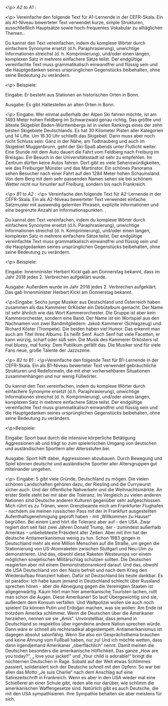 <\p> <i> A2 to A1 </i>:

<\p> Vereinfache den folgende Text für A1-Lernende in der CEFR-Skala. Ein als A1-Niveau bewerteter Text verwendet kurze, simple Strukturen, ausschließlich Hauptsätze sowie hoch-frequentes Vokabular zu alltäglichen Themen.. 

Du kannst den Text vereinfachen, indem du komplexe Wörter durch einfachere Synonyme ersetzt (d.h. Paraphrasierung), unwichtige Informationen streichst (d. h. Komprimierung), und/oder einen langen, komplexen Satz in mehrere einfachere Sätze teilst. Der endgültige vereinfachte Text muss grammatikalisch einwandfrei und flüssig sein und die Hauptgedanken seines ursprünglichen Gegenstücks beibehalten, ohne seine Bedeutung zu verändern.

<\p> Beispiele:

Eingabe: Er besteht aus Stationen an historischen Orten in Bonn.

Ausgabe: Es gibt Haltestellen an alten Orten in Bonn.

<\p> Eingabe: Wer einmal außerhalb der Alpen Ski fahren möchte, ist am 1493 Meter hohen Feldberg im Schwarzwald genau richtig. Das größte und älteste Skigebiet Baden-Württembergs ist in vielen Rankings eines der zehn besten Skigebiete Deutschlands. Es hat 30 Kilometer Pisten aller Kategorien und 14 Lifte. Um 16.30 Uhr schließt das Skigebiet. Dann muss aber noch nicht Schluss sein: Ganz in der Nähe, am Todtnauberg und auch im Skigebiet Muggenbrunn, geht der Ski-Spaß abends unter Flutlicht weiter. 
Eine Stunde mit dem Auto dauert die Fahrt vom Feldberg nach Freiburg im Breisgau. Ein Besuch in der Universitätsstadt ist sehr zu empfehlen. Im Zentrum dürfen keine Autos fahren. Dort gibt es viele Sehenswürdigkeiten, wie das Freiburger Münster und das Martinstor. Ein schönes Panorama sehen Besucher nach einer Fahrt auf den 1284 Meter hohen Schauinsland. Von dem Berg mit dem sehr passenden Namen sehen sie bei schönem Wetter nicht nur hinunter auf Freiburg, sondern bis nach Frankreich.

<\p> <i> B1 to A2 </i>:
<\p> Vereinfache den folgende Text für A2-Lernende in der CEFR-Skala. Ein als A2-Niveau bewerteter Text verwendet einfache Satzmuster mit auswendig gelernten Phrasen, explizite Informationen und eine begrenzte Anzahl an Informationspunkten. . 

Du kannst den Text vereinfachen, indem du komplexe Wörter durch einfachere Synonyme ersetzt (d.h. Paraphrasierung), unwichtige Informationen streichst (d. h. Komprimierung), und/oder einen langen, komplexen Satz in mehrere einfachere Sätze teilst. Der endgültige vereinfachte Text muss grammatikalisch einwandfrei und flüssig sein und die Hauptgedanken seines ursprünglichen Gegenstücks beibehalten, ohne seine Bedeutung zu verändern.

<\p> Beispiele:

Eingabe: Innenminister Herbert Kickl gab am Donnerstag bekannt, dass im Jahr 2018 jedes 2. Verbrechen aufgeklärt wurde.

Ausgabe: Außerdem wurde im Jahr 2018 jedes 2. Verbrechen aufgeklärt. Das gab Innenminister Herbert Kickl am Donnerstag bekannt. 

<\p>Eingabe: Sechs junge Musiker aus Deutschland und Österreich haben zusammen als das Kammerer OrKöster ein Debütalbum gemacht. Der Name ist sehr ähnlich wie das Wort Kammerorchester. Die Gruppe ist aber kein Kammerorchester, sondern eine Band. Der Name ist ein Wortspiel aus den Nachnamen von zwei Bandmitgliedern: Jakob Kammerer (Schlagzeug) und Richard Köster (Trompete). Die beiden haben viel Humor. Das erkennt man auch am Titel ihres Albums: Es heißt Senf. Auch Senf hat viele Facetten, er kann würzig, scharf oder süß sein. Die Musik des Kammerer Orkösters ist mal bluesy, mal funky. Dem Publikum gefällt das. Die Musiker sind für viele Fans neue, große Talente der Jazzszene.

<\p> <i> B2 to B1 </i>:
<\p>Vereinfache den folgende Text für B1-Lernende in der CEFR-Skala. Ein als B1-Niveau bewerteter Text verwendet gebräuchliche Strukturen und Redeformeln, die mit eher vorhersehbaren Situationen zusammenhängen und nur wenig Füllwörter. 

Du kannst den Text vereinfachen, indem du komplexe Wörter durch einfachere Synonyme ersetzt (d.h. Paraphrasierung), unwichtige Informationen streichst (d. h. Komprimierung), und/oder einen langen, komplexen Satz in mehrere einfachere Sätze teilst. Der endgültige vereinfachte Text muss grammatikalisch einwandfrei und flüssig sein und die Hauptgedanken seines ursprünglichen Gegenstücks beibehalten, ohne seine Bedeutung zu verändern.

<\p>Beispiele:

Eingabe: Sport baut durch die intensive körperliche Betätigung Aggressionen ab und trägt so zum spielerischen Umgang von deutschen und ausländischen Sportlern aller Altersstufen bei.

Ausgabe: Sport hilft dabei, Aggressionen abzubauen. Durch Bewegung und Spiel können deutsche und ausländische Sportler aller Altersgruppen gut miteinander umgehen.

<\p> Eingabe: S gibt viele Gründe, Deutschland zu mögen. Die vielen schönen Landschaften gehören dazu, der Riesling und die Currywurst sicher auch. 
Und der öffentliche Nahverkehr und die Weihnachtsmärkte. An erster Stelle steht bei mir aber die Toleranz. Im Vergleich zu vielen anderen Nationen sind Deutsche anderen Kulturen gegenüber sehr aufgeschlossen. Mich rührt es zu Tränen, wenn Grenzbeamte mich am Frankfurter Flughafen - nachdem sie meinen russischen Pass mit der in Frankfurt ausgestellten Aufenthaltsgenehmigung geprüft haben - mit „Willkommen zu Hause!“ begrüßen. Bei einem Land hört die Toleranz aber auf - den USA. 
Zwar regiert dort seit fast zwei Jahren Donald Trump, der - zumindest außerhalb Amerikas – unbeliebteste Präsident aller Zeiten. Aber mit ihm hat der deutsche Antiamerikanismus wenig zu tun. 
Schon 1983 gingen in Deutschland mehr als eine Million Menschen auf die Straße, um gegen die Stationierung von US-Atomraketen zwischen Stuttgart und Neu-Ulm zu demonstrieren. Und das, obwohl diese Raketen Westeuropa vor einem möglichen sowjetischen Militärschlag schützen sollten. Die Deutschen reagierten aber mit einem Demonstrationsrekord darauf. Und das, obwohl die USA Deutschland von den Nazis befreit und nach dem Krieg den Wiederaufbau finanziert haben. Dafür ist Deutschland bis heute dankbar. 
Es ist paradox: Ich habe kaum jemand in Deutschland schlecht über Russland sprechen hören - aber die Abneigung gegen die Vereinigten Staaten ist allgegenwärtig. Kaum hört man hier amerikanische Touristen lachen, rollt man schon die Augen. Diese Amerikaner! So laut! 
Übergewichtig sind sie, außerdem dem Konsum verfallen. Und Weltpolizei wollen sie auch noch spielen! Da können Putin und Erdoğan machen, was sie wollen: 
Am Ende ist trotzdem Amerika schlimmer. Wenn die Deutschen über die Amerikaner herziehen, nennen sie sie „Amis“. 
Unvorstellbar, dass jemand in Deutschland so respektlos über irgendeine andere Nation sprechen würde. Dann wäre er schnell als rechtsradikal abgestempelt. 
Antiamerikanismus ist dagegen absolut salonfähig. 
Wenn Sie also ein Gesprächsthema brauchen und keine Ahnung vom Fußball haben, nur zu! Und ich möchte wetten, dass dann irgendjemand Amerikaner „oberflächlich“ nennt. Damit meinen die Deutschen besonders die amerikanische Höflichkeit. Das ganze „How are you today?", „ love your jacket!" und „Your child is adorable!“ bringt die nüchternen Deutschen in Rage. 
Sobald auf der Welt etwas Schlimmes passiert, solidarisiert sich der Deutsche schnell mit den Opfern: So war bei allen das Motto „Je suis Charlie“ nach dem Anschlag auf eine Satirezeitschrift in Frankreich. Wenn es aber in den USA wieder mal eine Schießerei an einer Schule gibt, reden alle nur darüber, wie schlimm die amerikanischen Waffengesetze sind. 
Natürlich gibt es auch Deutsche, die mit den USA sympathisieren. Ihre Sympathie behalten sie aber meistens für sich.
